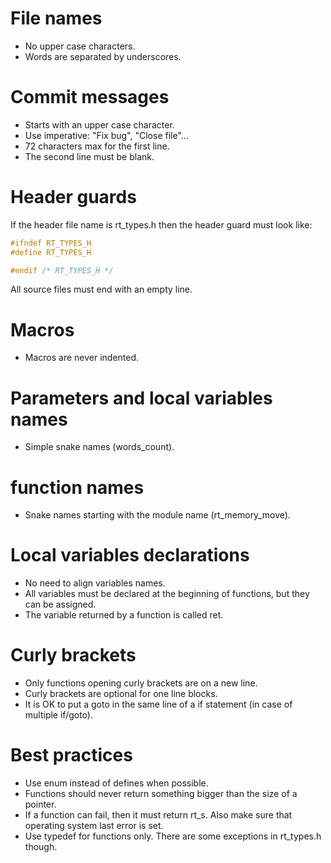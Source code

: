 # File names

* No upper case characters.
* Words are separated by underscores.

# Commit messages

* Starts with an upper case character.
* Use imperative: "Fix bug", "Close file"...
* 72 characters max for the first line.
* The second line must be blank.

# Header guards

If the header file name is rt_types.h then the header guard must look like:
```c
#ifndef RT_TYPES_H
#define RT_TYPES_H

#endif /* RT_TYPES_H */
```

All source files must end with an empty line.

# Macros

* Macros are never indented.

# Parameters and local variables names

* Simple snake names (words_count). 

# function names

* Snake names starting with the module name (rt_memory_move).

# Local variables declarations

* No need to align variables names.
* All variables must be declared at the beginning of functions, but they can be assigned.
* The variable returned by a function is called ret.

# Curly brackets

* Only functions opening curly brackets are on a new line.
* Curly brackets are optional for one line blocks.
* It is OK to put a goto in the same line of a if statement (in case of multiple if/goto).

# Best practices

* Use enum instead of defines when possible.
* Functions should never return something bigger than the size of a pointer.
* If a function can fail, then it must return rt_s. Also make sure that operating system last error is set.
* Use typedef for functions only. There are some exceptions in rt_types.h though.
